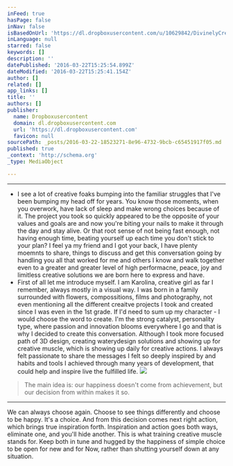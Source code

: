 ```yaml
---
inFeed: true
hasPage: false
inNav: false
isBasedOnUrl: 'https://dl.dropboxusercontent.com/u/10629842/DivinelyCreativePodcast_catalysee/launch/e00_Intro_DivinelyCreative.mp3'
inLanguage: null
starred: false
keywords: []
description: ''
datePublished: '2016-03-22T15:25:54.899Z'
dateModified: '2016-03-22T15:25:41.154Z'
author: []
related: []
app_links: []
title: ''
authors: []
publisher:
  name: Dropboxusercontent
  domain: dl.dropboxusercontent.com
  url: 'https://dl.dropboxusercontent.com'
  favicon: null
sourcePath: _posts/2016-03-22-18523271-8e96-4732-9bcb-c65451917f05.md
published: true
_context: 'http://schema.org'
_type: MediaObject

---
```

****

* I see a lot of creative foaks bumping into the familiar struggles that I've been bumping my head off for years. You know those moments, when you overwork, have lack of sleep and make wrong choices because of it. The project you took so quickly appeared to be the opposite of your values and goals are and now you're biting your nails to make it through the day and stay alive. Or that root sense of not being fast enough, not having enough time, beating yourself up each time you don't stick to your plan? I feel ya my friend and I got your back, I have plenty moemnts to share, things to discuss and get this conversation going by handling you all that worked for me and others I know and walk together even to a greater and greater level of high performacne, peace, joy and limitless creative solutions we are born here to express and have. 
* First of all let me introduce myself. I am Karolina, creative girl as far I remember, always mostly in a visual way. I was born in a family surrounded with flowers, compossitions, films and photography, not even mentioning all the different creaitve projects I took and created since I was even in the 1st grade. If I'd need to sum up my character - I would choose the word to create. I'm the strong catalyst, personality type, where passion and innovation blooms everywhere I go and that is why I decided to create this conversation. Although I took more focused path of 3D design, creating waterydesign solutions and showing up for creative muscle, which is showing up daily for creative actions. I always felt passionate to share the messages I felt so deeply inspired by and habits and tools I achieved through many years of development, that could help and inspire live the fulfilled life.
![](https://the-grid-user-content.s3-us-west-2.amazonaws.com/f6c85b07-13af-495f-ac6b-e999da6e5a14.jpg)

> The main idea is: our happiness doesn't come from achievement, but our decision from within makes it so.

****

We can always choose again. Choose to see things differently and choose to be happy. It's a choice. And from this decision comes next right action, which brings true inspiration forth. Inspiration and action goes both ways, eliminate one, and you'll hide another. This is what training creative muscle stands for. Keep both in tune and hugged by the happiness of simple choice to be open for new and for Now, rather than shutting yourself down at any situation.